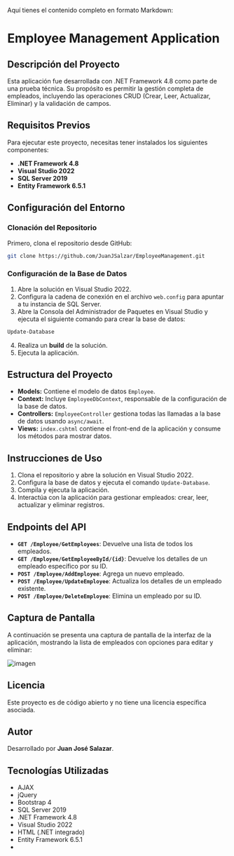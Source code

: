 ﻿Aquí tienes el contenido completo en formato Markdown:

# Employee Management Application

## Descripción del Proyecto

Esta aplicación fue desarrollada con .NET Framework 4.8 como parte de una prueba técnica. Su propósito es permitir la gestión completa de empleados, incluyendo las operaciones CRUD (Crear, Leer, Actualizar, Eliminar) y la validación de campos.

## Requisitos Previos

Para ejecutar este proyecto, necesitas tener instalados los siguientes componentes:

- **.NET Framework 4.8**
- **Visual Studio 2022**
- **SQL Server 2019**
- **Entity Framework 6.5.1**

## Configuración del Entorno

### Clonación del Repositorio

Primero, clona el repositorio desde GitHub:

```bash
git clone https://github.com/JuanJSalzar/EmployeeManagement.git
```

### Configuración de la Base de Datos

1. Abre la solución en Visual Studio 2022.
2. Configura la cadena de conexión en el archivo `web.config` para apuntar a tu instancia de SQL Server.
3. Abre la Consola del Administrador de Paquetes en Visual Studio y ejecuta el siguiente comando para crear la base de datos:

```bash
Update-Database
```

4. Realiza un **build** de la solución.
5. Ejecuta la aplicación.

## Estructura del Proyecto

- **Models:** Contiene el modelo de datos `Employee`.
- **Context:** Incluye `EmployeeDbContext`, responsable de la configuración de la base de datos.
- **Controllers:** `EmployeeController` gestiona todas las llamadas a la base de datos usando `async/await`.
- **Views:** `index.cshtml` contiene el front-end de la aplicación y consume los métodos para mostrar datos.

## Instrucciones de Uso

1. Clona el repositorio y abre la solución en Visual Studio 2022.
2. Configura la base de datos y ejecuta el comando `Update-Database`.
3. Compila y ejecuta la aplicación.
4. Interactúa con la aplicación para gestionar empleados: crear, leer, actualizar y eliminar registros.

## Endpoints del API

- **`GET /Employee/GetEmployees`**: Devuelve una lista de todos los empleados.
- **`GET /Employee/GetEmployeeById/{id}`**: Devuelve los detalles de un empleado específico por su ID.
- **`POST /Employee/AddEmployee`**: Agrega un nuevo empleado.
- **`POST /Employee/UpdateEmployee`**: Actualiza los detalles de un empleado existente.
- **`POST /Employee/DeleteEmployee`**: Elimina un empleado por su ID.

## Captura de Pantalla

A continuación se presenta una captura de pantalla de la interfaz de la aplicación, mostrando la lista de empleados con opciones para editar y eliminar:

![imagen](https://github.com/user-attachments/assets/73e78e3d-ee18-4c50-8792-e7f02e8f85e0)

## Licencia

Este proyecto es de código abierto y no tiene una licencia específica asociada.

## Autor

Desarrollado por **Juan José Salazar**.

## Tecnologías Utilizadas

- AJAX
- jQuery
- Bootstrap 4
- SQL Server 2019
- .NET Framework 4.8
- Visual Studio 2022
- HTML (.NET integrado)
- Entity Framework 6.5.1
- 

